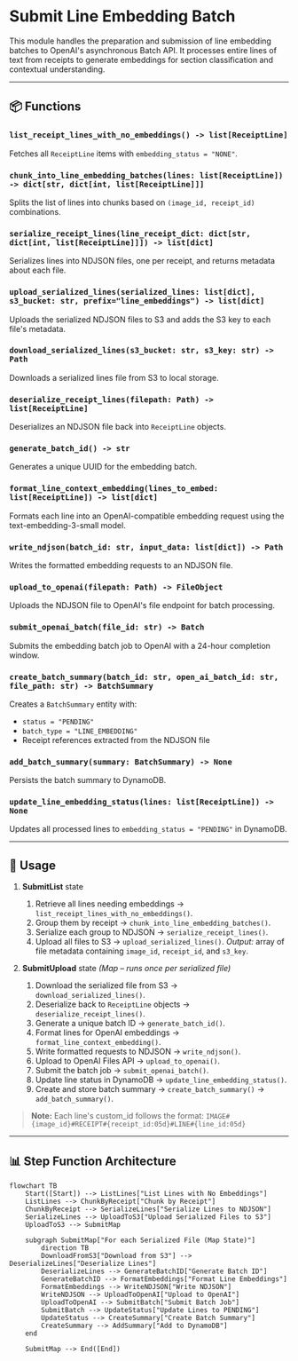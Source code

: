 # Submit Line Embedding Batch

This module handles the preparation and submission of line embedding batches to OpenAI's asynchronous Batch API. It processes entire lines of text from receipts to generate embeddings for section classification and contextual understanding.

---

## 📦 Functions

### `list_receipt_lines_with_no_embeddings() -> list[ReceiptLine]`

Fetches all `ReceiptLine` items with `embedding_status = "NONE"`.

### `chunk_into_line_embedding_batches(lines: list[ReceiptLine]) -> dict[str, dict[int, list[ReceiptLine]]]`

Splits the list of lines into chunks based on `(image_id, receipt_id)` combinations.

### `serialize_receipt_lines(line_receipt_dict: dict[str, dict[int, list[ReceiptLine]]]) -> list[dict]`

Serializes lines into NDJSON files, one per receipt, and returns metadata about each file.

### `upload_serialized_lines(serialized_lines: list[dict], s3_bucket: str, prefix="line_embeddings") -> list[dict]`

Uploads the serialized NDJSON files to S3 and adds the S3 key to each file's metadata.

### `download_serialized_lines(s3_bucket: str, s3_key: str) -> Path`

Downloads a serialized lines file from S3 to local storage.

### `deserialize_receipt_lines(filepath: Path) -> list[ReceiptLine]`

Deserializes an NDJSON file back into `ReceiptLine` objects.

### `generate_batch_id() -> str`

Generates a unique UUID for the embedding batch.

### `format_line_context_embedding(lines_to_embed: list[ReceiptLine]) -> list[dict]`

Formats each line into an OpenAI-compatible embedding request using the text-embedding-3-small model.

### `write_ndjson(batch_id: str, input_data: list[dict]) -> Path`

Writes the formatted embedding requests to an NDJSON file.

### `upload_to_openai(filepath: Path) -> FileObject`

Uploads the NDJSON file to OpenAI's file endpoint for batch processing.

### `submit_openai_batch(file_id: str) -> Batch`

Submits the embedding batch job to OpenAI with a 24-hour completion window.

### `create_batch_summary(batch_id: str, open_ai_batch_id: str, file_path: str) -> BatchSummary`

Creates a `BatchSummary` entity with:
- `status = "PENDING"`
- `batch_type = "LINE_EMBEDDING"`
- Receipt references extracted from the NDJSON file

### `add_batch_summary(summary: BatchSummary) -> None`

Persists the batch summary to DynamoDB.

### `update_line_embedding_status(lines: list[ReceiptLine]) -> None`

Updates all processed lines to `embedding_status = "PENDING"` in DynamoDB.

---

## 🧠 Usage

1. **SubmitList** state

   1. Retrieve all lines needing embeddings →
      `list_receipt_lines_with_no_embeddings()`.
   2. Group them by receipt →
      `chunk_into_line_embedding_batches()`.
   3. Serialize each group to NDJSON →
      `serialize_receipt_lines()`.
   4. Upload all files to S3 →
      `upload_serialized_lines()`.
      _Output:_ array of file metadata containing `image_id`, `receipt_id`, and `s3_key`.

2. **SubmitUpload** state _(Map – runs once per serialized file)_

   1. Download the serialized file from S3 →
      `download_serialized_lines()`.
   2. Deserialize back to `ReceiptLine` objects →
      `deserialize_receipt_lines()`.
   3. Generate a unique batch ID →
      `generate_batch_id()`.
   4. Format lines for OpenAI embeddings →
      `format_line_context_embedding()`.
   5. Write formatted requests to NDJSON →
      `write_ndjson()`.
   6. Upload to OpenAI Files API →
      `upload_to_openai()`.
   7. Submit the batch job →
      `submit_openai_batch()`.
   8. Update line status in DynamoDB →
      `update_line_embedding_status()`.
   9. Create and store batch summary →
      `create_batch_summary()` → `add_batch_summary()`.

> **Note:** Each line's custom_id follows the format:
> `IMAGE#{image_id}#RECEIPT#{receipt_id:05d}#LINE#{line_id:05d}`

---

## 📊 Step Function Architecture

```mermaid
flowchart TB
    Start([Start]) --> ListLines["List Lines with No Embeddings"]
    ListLines --> ChunkByReceipt["Chunk by Receipt"]
    ChunkByReceipt --> SerializeLines["Serialize Lines to NDJSON"]
    SerializeLines --> UploadToS3["Upload Serialized Files to S3"]
    UploadToS3 --> SubmitMap

    subgraph SubmitMap["For each Serialized File (Map State)"]
        direction TB
        DownloadFromS3["Download from S3"] --> DeserializeLines["Deserialize Lines"]
        DeserializeLines --> GenerateBatchID["Generate Batch ID"]
        GenerateBatchID --> FormatEmbeddings["Format Line Embeddings"]
        FormatEmbeddings --> WriteNDJSON["Write NDJSON"]
        WriteNDJSON --> UploadToOpenAI["Upload to OpenAI"]
        UploadToOpenAI --> SubmitBatch["Submit Batch Job"]
        SubmitBatch --> UpdateStatus["Update Lines to PENDING"]
        UpdateStatus --> CreateSummary["Create Batch Summary"]
        CreateSummary --> AddSummary["Add to DynamoDB"]
    end

    SubmitMap --> End([End])
```
